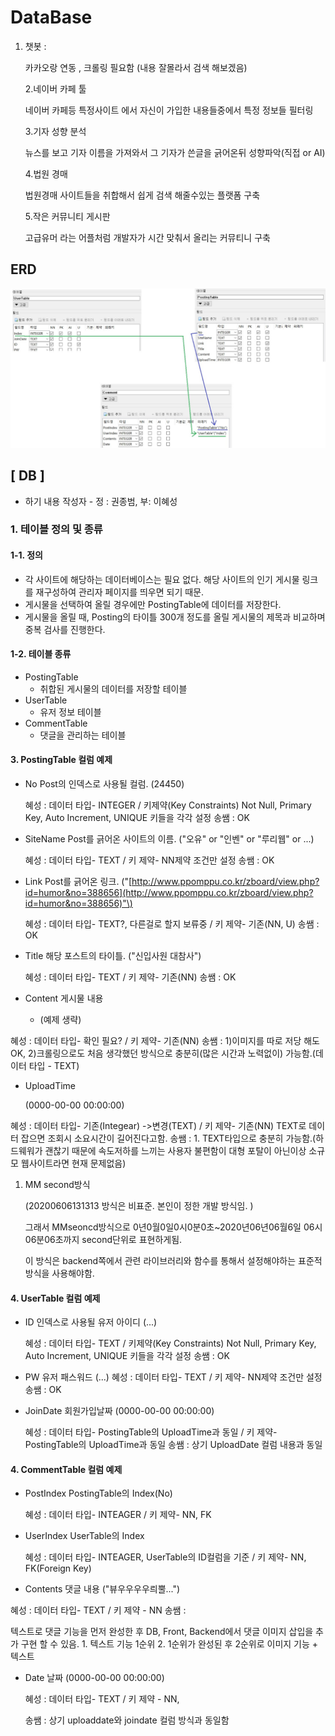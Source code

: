 # DataBase



1. 챗봇 :

   카카오랑 연동 , 크롤링 필요함 \(내용 잘몰라서 검색 해보겠음\)

   2.네이버 카페 툴

   네이버 카페등 특정사이트 에서 자신이 가입한 내용들중에서 특정 정보들 필터링

   3.기자 성향 분석

   뉴스를 보고 기자 이름을 가져와서 그 기자가 쓴글을 긁어온뒤 성향파악\(직접 or AI\)

   4.법원 경매 

   법원경매 사이트들을 취합해서 쉽게 검색 해줄수있는 플랫폼 구축

   5.작은 커뮤니티 게시판 

   고급유머 라는 어플처럼 개발자가 시간 맞춰서 올리는 커뮤티니 구축

## ERD  

![](../../.gitbook/assets/image%20%28224%29.png)



### 

## \[ DB \]

* 하기 내용 작성자 - 정 : 권종범, 부: 이혜성

### 1. 테이블 정의 및 종류

#### 1-1. 정의

* 각 사이트에 해당하는 데이터베이스는 필요 없다. 해당 사이트의 인기 게시물 링크를 재구성하여 관리자 페이지를 띄우면 되기 때문.
* 게시물을 선택하여 올릴 경우에만 PostingTable에 데이터를 저장한다.
* 게시물을 올릴 때, Posting의 타이틀 300개 정도를 올릴 게시물의 제목과 비교하며 중복 검사를 진행한다.

#### 1-2. 테이블 종류

* PostingTable
  * 취합된 게시물의 데이터를 저장할 테이블
* UserTable
  * 유저 정보 테이블
* CommentTable
  * 댓글을 관리하는 테이블

#### 3. PostingTable 컬럼 예제

* No Post의 인덱스로 사용될 컬럼. \(24450\)

  혜성 : 데이터 타입- INTEGER / 키제약\(Key Constraints\) Not Null, Primary Key, Auto Increment, UNIQUE 키들을 각각 설정 송쌤 : OK

* SiteName Post를 긁어온 사이트의 이름. \("오유" or "인벤" or "루리웹" or ...\)

  혜성 : 데이터 타입- TEXT / 키 제약- NN제약 조건만 설정 송쌤 : OK

* Link Post를 긁어온 링크. \("[http://www.ppomppu.co.kr/zboard/view.php?id=humor&no=388656](http://www.ppomppu.co.kr/zboard/view.php?id=humor&no=388656)"\)

  혜성 : 데이터 타입- TEXT?, 다른걸로 할지 보류중 / 키 제약- 기존\(NN, U\) 송쌤 : OK

* Title 해당 포스트의 타이틀. \("신입사원 대참사"\)

  혜성 : 데이터 타입- TEXT / 키 제약- 기존\(NN\) 송쌤 : OK

* Content 게시물 내용
  * \(예제 생략\)

혜성 : 데이터 타입- 확인 필요? / 키 제약- 기존\(NN\) 송쌤 : 1\)이미지를 따로 저당 해도 OK, 2\)크롤링으로도 처음 생각했던 방식으로 충분히\(많은 시간과 노력없이\) 가능함.\(데이터 타입 - TEXT\)

* UploadTime

    \(0000-00-00 00:00:00\)

혜성 : 데이터 타입- 기존\(Integear\) -&gt;변경\(TEXT\) / 키 제약- 기존\(NN\) TEXT로 데이터 잡으면 조회시 소요시간이 길어진다고함. 송쌤 : 1. TEXT타입으로 충분히 가능함.\(하드웨워가 괜찮기 때문에 속도저하를 느끼는 사용자 불편함이 대형 포탈이 아닌이상 소규모 웹사이트라면 현재 문제없음\)

1. MM second방식

   \(20200606131313 방식은 비표준. 본인이 정한 개발 방식임. \)

   그래서 MMseoncd방식으로 0년0월0일0시0분0초~2020년06년06월6일 06시06분06초까지 second단위로 표현하게됨. 

   이 방식은 backend쪽에서 관련 라이브러리와 함수를 통해서 설정해야하는 표준적 방식을 사용해야함.

#### 4. UserTable 컬럼 예제

* ID 인덱스로 사용될 유저 아이디 \(...\)

  혜성 : 데이터 타입- TEXT / 키제약\(Key Constraints\) Not Null, Primary Key, Auto Increment, UNIQUE 키들을 각각 설정 송쌤 : OK

* PW 유저 패스워드 \(...\) 혜성 : 데이터 타입- TEXT / 키 제약- NN제약 조건만 설정 송쌤 : OK
* JoinDate 회원가입날짜 \(0000-00-00 00:00:00\)

  혜성 : 데이터 타입- PostingTable의 UploadTime과 동일 / 키 제약- PostingTable의 UploadTime과 동일 송쌤 : 상기 UploadDate 컬럼 내용과 동일

#### 4. CommentTable 컬럼 예제

* PostIndex PostingTable의 Index\(No\)

  혜성 : 데이터 타입- INTEAGER / 키 제약- NN, FK

* UserIndex UserTable의 Index

  혜성 : 데이터 타입- INTEAGER, UserTable의 ID컬럼을 기준 / 키 제약- NN, FK\(Foreign Key\)

* Contents 댓글 내용 \("뷰우우우우릐뿔..."\)

혜성 : 데이터 타입- TEXT / 키 제약 - NN 송쌤 :

텍스트로 댓글 기능을 먼저 완성한 후 DB, Front, Backend에서 댓글 이미지 삽입을 추가 구현 할 수 있음. 1. 텍스트 기능 1순위 2. 1순위가 완성된 후 2순위로 이미지 기능 + 텍스트

* Date 날짜 \(0000-00-00 00:00:00\)

  혜성 : 데이터 타입- TEXT / 키 제약 - NN,

  송쌤 : 상기 uploaddate와 joindate 컬럼 방식과 동일함

